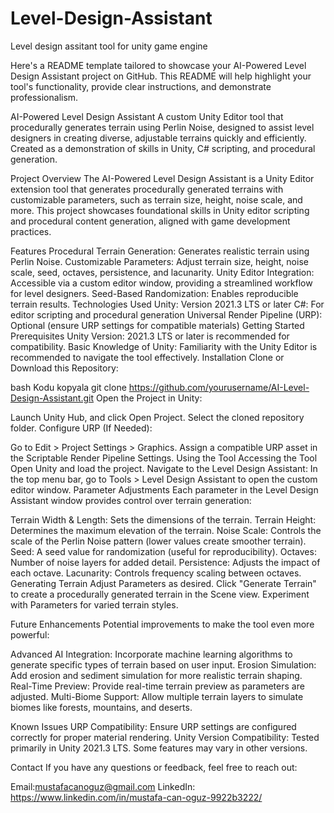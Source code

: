 # Level-Design-Assistant
Level design assitant tool for unity game engine


Here's a README template tailored to showcase your AI-Powered Level Design Assistant project on GitHub. This README will help highlight your tool's functionality, provide clear instructions, and demonstrate professionalism.

AI-Powered Level Design Assistant
A custom Unity Editor tool that procedurally generates terrain using Perlin Noise, designed to assist level designers in creating diverse, adjustable terrains quickly and efficiently. Created as a demonstration of skills in Unity, C# scripting, and procedural generation.

Project Overview
The AI-Powered Level Design Assistant is a Unity Editor extension tool that generates procedurally generated terrains with customizable parameters, such as terrain size, height, noise scale, and more. This project showcases foundational skills in Unity editor scripting and procedural content generation, aligned with game development practices.

Features
Procedural Terrain Generation: Generates realistic terrain using Perlin Noise.
Customizable Parameters: Adjust terrain size, height, noise scale, seed, octaves, persistence, and lacunarity.
Unity Editor Integration: Accessible via a custom editor window, providing a streamlined workflow for level designers.
Seed-Based Randomization: Enables reproducible terrain results.
Technologies Used
Unity: Version 2021.3 LTS or later
C#: For editor scripting and procedural generation
Universal Render Pipeline (URP): Optional (ensure URP settings for compatible materials)
Getting Started
Prerequisites
Unity Version: 2021.3 LTS or later is recommended for compatibility.
Basic Knowledge of Unity: Familiarity with the Unity Editor is recommended to navigate the tool effectively.
Installation
Clone or Download this Repository:

bash
Kodu kopyala
git clone https://github.com/yourusername/AI-Level-Design-Assistant.git
Open the Project in Unity:

Launch Unity Hub, and click Open Project.
Select the cloned repository folder.
Configure URP (If Needed):

Go to Edit > Project Settings > Graphics.
Assign a compatible URP asset in the Scriptable Render Pipeline Settings.
Using the Tool
Accessing the Tool
Open Unity and load the project.
Navigate to the Level Design Assistant:
In the top menu bar, go to Tools > Level Design Assistant to open the custom editor window.
Parameter Adjustments
Each parameter in the Level Design Assistant window provides control over terrain generation:

Terrain Width & Length: Sets the dimensions of the terrain.
Terrain Height: Determines the maximum elevation of the terrain.
Noise Scale: Controls the scale of the Perlin Noise pattern (lower values create smoother terrain).
Seed: A seed value for randomization (useful for reproducibility).
Octaves: Number of noise layers for added detail.
Persistence: Adjusts the impact of each octave.
Lacunarity: Controls frequency scaling between octaves.
Generating Terrain
Adjust Parameters as desired.
Click "Generate Terrain" to create a procedurally generated terrain in the Scene view.
Experiment with Parameters for varied terrain styles.

Future Enhancements
Potential improvements to make the tool even more powerful:

Advanced AI Integration: Incorporate machine learning algorithms to generate specific types of terrain based on user input.
Erosion Simulation: Add erosion and sediment simulation for more realistic terrain shaping.
Real-Time Preview: Provide real-time terrain preview as parameters are adjusted.
Multi-Biome Support: Allow multiple terrain layers to simulate biomes like forests, mountains, and deserts.

Known Issues
URP Compatibility: Ensure URP settings are configured correctly for proper material rendering.
Unity Version Compatibility: Tested primarily in Unity 2021.3 LTS. Some features may vary in other versions.

Contact
If you have any questions or feedback, feel free to reach out:

Email:mustafacanoguz@gmail.com
LinkedIn: https://www.linkedin.com/in/mustafa-can-oguz-9922b3222/
